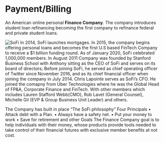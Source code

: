 # Payment/Billing
An American online personal **Finance Company**. The company introduces student loan refinancing becoming the first company to refinance federal and private student loans.

![SoFi](https://user-images.githubusercontent.com/63883730/142770380-81b95c41-d951-4cb9-b067-828b96f6d287.png)
In 2014, SoFi launches mortgages. In 2015, the company begins offering personal loans and becomes the first U.S based FinTech Company to receive a $1 billion funding round. As of January 2020, SoFi celebrated 1,000,000 members. 
In August 2011 Company was founded by Stanford Business School with Anthony sitting as the CEO of SoFi and serves on its board of directors; Before joining SoFi, he served as chief operating officer of Twitter since November 2016, and as its chief financial officer when joining the company in July 2014. Chris Lapointe serves as SoFi’s CFO. He joined the comapny from Uber Technologies where he was the Global Head of FP&A, Corporate Finance and FinTech. With other members which includes Lauren Stafford Webb(CMO), Rob Lavet (General Counsel), Michelle Gil (EVP & Group Business Unit Leader) and others.


The Company has built in place “The SoFi philosophy”
Four Principals
•	Attack debt with a Plan.
•	Always have a safety net.
•	Put your money to work
•	Save for retirement and other Goals
The Finance Company goal is to help individuals with their money, whose products provide tools needed to take control of their financial futures with exclusive member benefits at not cost.
